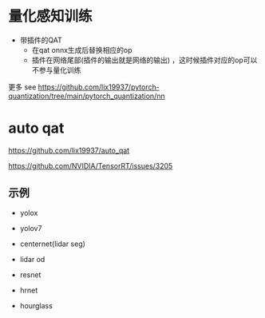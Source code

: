 
# 量化感知训练   

* 带插件的QAT 
  + 在qat onnx生成后替换相应的op   
  + 插件在网络尾部(插件的输出就是网络的输出) ，这时候插件对应的op可以不参与量化训练       

更多 see https://github.com/lix19937/pytorch-quantization/tree/main/pytorch_quantization/nn   

# auto qat    
https://github.com/lix19937/auto_qat    

https://github.com/NVIDIA/TensorRT/issues/3205



## 示例  
* yolox

* yolov7

* centernet(lidar seg)

* lidar od

* resnet

* hrnet

* hourglass

